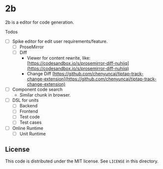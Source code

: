 # 2b

2b is a editor for code generation.

Todos

- [ ] Spike editor for edit user requirements/feature.
    - [ ] ProseMirror
    - [ ] Diff
        - Viewer for content rewrite,
          like: [https://codesandbox.io/s/prosemirror-diff-nuhiiq](https://codesandbox.io/s/prosemirror-diff-nuhiiq)
        - Change
          Diff [https://github.com/chenyuncai/tiptap-track-change-extension](https://github.com/chenyuncai/tiptap-track-change-extension)
- [ ] Component code search
    - Similar chunk in browser.
- [ ] DSL for units
    - [ ] Backend
    - [ ] Frontend
    - [ ] Test code
    - [ ] Test cases
- [ ] Online Runtime
    - [ ] Unit Runtime

## License

This code is distributed under the MIT license. See `LICENSE` in this directory.
